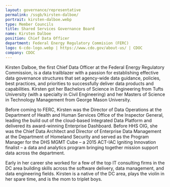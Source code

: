 ```yaml
---
layout: governance/representative
permalink: /ssgb/kirsten-dalboe/
portrait: kirsten-dalboe.webp
type: Member Councils
title: Shared Services Governance Board
name: Kirsten Dalboe
position: Chief Data Officer
department: Federal Energy Regulatory Commision (FERC) 
logo: 6-cdo-logo.webp | https://www.cdo.gov/about-us/ | CDOC
company: CDOC
---
```


Kirsten Dalboe, the first Chief Data Officer at the Federal Energy Regulatory Commission, is a data trailblazer with a passion for establishing effective data governance structures that set agency-wide data guidance, policies, best practices, and priorities to successfully deliver data products and capabilities. Kirsten got her Bachelors of Science in Engineering from Tufts University (with a specialty in Civil Engineering) and her Masters of Science in Technology Management from George Mason University.

Before coming to FERC, Kirsten was the Director of Data Operations at the Department of Health and Human Services Office of the Inspector General, leading the build out of the cloud-based Integrated Data Platform and delivered its award-winning Enterprise Dashboard. Before HHS OIG, she was the Chief Data Architect and Director of Enterprise Data Management at the Department of Homeland Security and served as the Program Manager for the DHS MGMT Cube – a 2015 ACT-IAC Igniting Innovation finalist – a data and analytics program bringing together mission support data across the department.

Early in her career she worked for a few of the top IT consulting firms in the DC area building skills across the software delivery, data management, and data engineering fields. Kirsten is a native of the DC area, plays the violin in her spare time, and is the mom to triplet boys.
